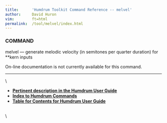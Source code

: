 ```yaml
---
title:		'Humdrum Toolkit Command Reference -- melvel'
author:		David Huron
vim:		ft=html
permalink:	/tool/melvel/index.html
---
```


### COMMAND

<span class="tool">melvel</span> &mdash; generate melodic velocity (in semitones per quarter
duration) for \*\*kern inputs

On-line documentation is not currently available for this command.

------------------------------------------------------------------------

\

-   [**Pertinent description in the Humdrum User
    Guide**](../guide34.html#Interval_Vectors_Using_the_iv_Command)
-   [**Index to Humdrum Commands**](../commands.toc.html)
-   [**Table for Contents for Humdrum User Guide**](../guide.toc.html)

\
\
